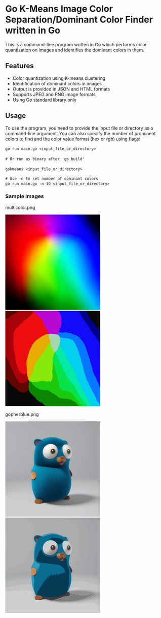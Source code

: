 # Go K-Means Image Color Separation/Dominant Color Finder written in Go

This is a command-line program written in Go which performs color quantization on images and identifies the dominant colors in them.

## Features

- Color quantization using K-means clustering
- Identification of dominant colors in images
- Output is provided in JSON and HTML formats
- Supports JPEG and PNG image formats
- Using Go standard library only

## Usage

To use the program, you need to provide the input file or directory as a command-line argument. You can also specify the number of prominent colors to find and the color value format (hex or rgb) using flags:

```terminal
go run main.go <input_file_or_directory>

# Or run as binary after 'go build'

gokmeans <input_file_or_directory>
```

```terminal
# Use -n to set number of dominant colors
go run main.go -n 10 <input_file_or_directory>
```

### Sample Images

multicolor.png  

<img src="multicolor.png" alt="Original image" width="300px" />
<img src="multicolor_quantized.jpg" alt="Quantized image" width="300px" />

gopherblue.png  
  
<img src="gopherblue.png" alt="Original image" width="300px" />
<img src="gopherblue_quantized.jpg" alt="Quantized image" width="300px" />